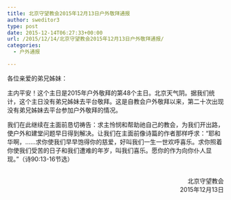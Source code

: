 ```yaml
---
title: 北京守望教会2015年12月13日户外敬拜通报
author: sweditor3
type: post
date: 2015-12-14T06:27:33+00:00
url: /2015/12/14/北京守望教会2015年12月13日户外敬拜通报/
categories:
  - 户外通报

---
```

各位亲爱的弟兄姊妹： 

主内平安！这个主日是2015年户外敬拜的第48个主日。北京天气阴。据我们统计，这个主日没有弟兄姊妹去平台敬拜。这是自教会户外敬拜以来，第二十次出现没有弟兄姊妹去平台参加户外敬拜的情况。 

我们在此继续在主面前恳切祷告：求主怜悯和帮助祂自己的教会，为我们开出路，使户外和建堂问题早日得到解决。让我们在主面前像诗篇的作者那样呼求：&ldquo;耶和华啊，&hellip;&hellip;求你使我们早早饱得你的慈爱，好叫我们一生一世欢呼喜乐。求你照着你使我们受苦的日子和我们遭难的年岁，叫我们喜乐。愿你的作为向你仆人显现。&rdquo;（诗90:13-16节选） 

<p style="text-align: right;">
  &nbsp;<br /> 北京守望教会<br /> 2015年12月13日
</p>